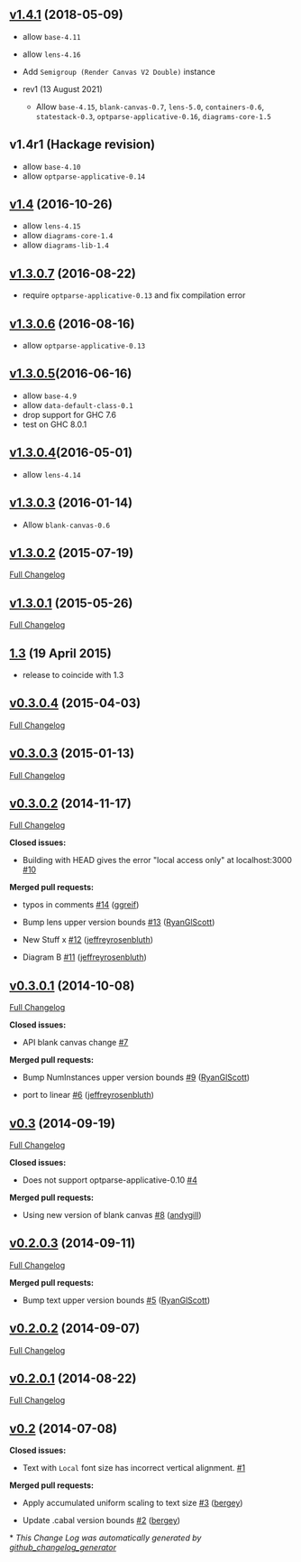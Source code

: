 ## [v1.4.1](https://github.com/diagrams/diagrams-canvas/tree/v1.4.1) (2018-05-09)

- allow `base-4.11`
- allow `lens-4.16`
- Add `Semigroup (Render Canvas V2 Double)` instance

- rev1 (13 August 2021)
    - Allow `base-4.15`, `blank-canvas-0.7`, `lens-5.0`,
      `containers-0.6`, `statestack-0.3`, `optparse-applicative-0.16`, `diagrams-core-1.5`

## v1.4r1 (Hackage revision)

- allow `base-4.10`
- allow `optparse-applicative-0.14`

## [v1.4](https://github.com/diagrams/diagrams-canvas/tree/v1.4) (2016-10-26)

- allow `lens-4.15`
- allow `diagrams-core-1.4`
- allow `diagrams-lib-1.4`

## [v1.3.0.7](https://github.com/diagrams/diagrams-canvas/tree/v1.3.0.7) (2016-08-22)

- require `optparse-applicative-0.13` and fix compilation error

## [v1.3.0.6](https://github.com/diagrams/diagrams-canvas/tree/v1.3.0.6) (2016-08-16)

- allow `optparse-applicative-0.13`

## [v1.3.0.5](https://github.com/diagrams/diagrams-canvas/tree/v1.3.0.5)(2016-06-16)

- allow `base-4.9`
- allow `data-default-class-0.1`
- drop support for GHC 7.6
- test on GHC 8.0.1

## [v1.3.0.4](https://github.com/diagrams/diagrams-canvas/tree/v1.3.0.4)(2016-05-01)

- allow `lens-4.14`

## [v1.3.0.3](https://github.com/diagrams/diagrams-canvas/tree/v1.3.0.3) (2016-01-14)

- Allow `blank-canvas-0.6`

## [v1.3.0.2](https://github.com/diagrams/diagrams-canvas/tree/v1.3.0.2) (2015-07-19)

[Full Changelog](https://github.com/diagrams/diagrams-canvas/compare/v1.3.0.1...v1.3.0.2)

## [v1.3.0.1](https://github.com/diagrams/diagrams-canvas/tree/v1.3.0.1) (2015-05-26)

[Full Changelog](https://github.com/diagrams/diagrams-canvas/compare/v1.3...v1.3.0.1)

## [1.3](https://github.com/diagrams/diagrams-canvas/tree/v1.3) (19 April 2015)

- release to coincide with 1.3

## [v0.3.0.4](https://github.com/diagrams/diagrams-canvas/tree/v0.3.0.4) (2015-04-03)

[Full Changelog](https://github.com/diagrams/diagrams-canvas/compare/v0.3.0.3...v0.3.0.4)

## [v0.3.0.3](https://github.com/diagrams/diagrams-canvas/tree/v0.3.0.3) (2015-01-13)

[Full Changelog](https://github.com/diagrams/diagrams-canvas/compare/v0.3.0.2...v0.3.0.3)

## [v0.3.0.2](https://github.com/diagrams/diagrams-canvas/tree/v0.3.0.2) (2014-11-17)

[Full Changelog](https://github.com/diagrams/diagrams-canvas/compare/v0.3.0.1...v0.3.0.2)

**Closed issues:**

- Building with HEAD gives the error "local access only" at localhost:3000 [\#10](https://github.com/diagrams/diagrams-canvas/issues/10)

**Merged pull requests:**

- typos in comments [\#14](https://github.com/diagrams/diagrams-canvas/pull/14) ([ggreif](https://github.com/ggreif))

- Bump lens upper version bounds [\#13](https://github.com/diagrams/diagrams-canvas/pull/13) ([RyanGlScott](https://github.com/RyanGlScott))

- New Stuff x [\#12](https://github.com/diagrams/diagrams-canvas/pull/12) ([jeffreyrosenbluth](https://github.com/jeffreyrosenbluth))

- Diagram B [\#11](https://github.com/diagrams/diagrams-canvas/pull/11) ([jeffreyrosenbluth](https://github.com/jeffreyrosenbluth))

## [v0.3.0.1](https://github.com/diagrams/diagrams-canvas/tree/v0.3.0.1) (2014-10-08)

[Full Changelog](https://github.com/diagrams/diagrams-canvas/compare/v0.3...v0.3.0.1)

**Closed issues:**

- API blank canvas change [\#7](https://github.com/diagrams/diagrams-canvas/issues/7)

**Merged pull requests:**

- Bump NumInstances upper version bounds [\#9](https://github.com/diagrams/diagrams-canvas/pull/9) ([RyanGlScott](https://github.com/RyanGlScott))

- port to linear [\#6](https://github.com/diagrams/diagrams-canvas/pull/6) ([jeffreyrosenbluth](https://github.com/jeffreyrosenbluth))

## [v0.3](https://github.com/diagrams/diagrams-canvas/tree/v0.3) (2014-09-19)

[Full Changelog](https://github.com/diagrams/diagrams-canvas/compare/v0.2.0.3...v0.3)

**Closed issues:**

- Does not support optparse-applicative-0.10 [\#4](https://github.com/diagrams/diagrams-canvas/issues/4)

**Merged pull requests:**

- Using new version of blank canvas [\#8](https://github.com/diagrams/diagrams-canvas/pull/8) ([andygill](https://github.com/andygill))

## [v0.2.0.3](https://github.com/diagrams/diagrams-canvas/tree/v0.2.0.3) (2014-09-11)

[Full Changelog](https://github.com/diagrams/diagrams-canvas/compare/v0.2.0.2...v0.2.0.3)

**Merged pull requests:**

- Bump text upper version bounds [\#5](https://github.com/diagrams/diagrams-canvas/pull/5) ([RyanGlScott](https://github.com/RyanGlScott))

## [v0.2.0.2](https://github.com/diagrams/diagrams-canvas/tree/v0.2.0.2) (2014-09-07)

[Full Changelog](https://github.com/diagrams/diagrams-canvas/compare/v0.2.0.1...v0.2.0.2)

## [v0.2.0.1](https://github.com/diagrams/diagrams-canvas/tree/v0.2.0.1) (2014-08-22)

[Full Changelog](https://github.com/diagrams/diagrams-canvas/compare/v0.2...v0.2.0.1)

## [v0.2](https://github.com/diagrams/diagrams-canvas/tree/v0.2) (2014-07-08)

**Closed issues:**

- Text with `Local` font size has incorrect vertical alignment. [\#1](https://github.com/diagrams/diagrams-canvas/issues/1)

**Merged pull requests:**

- Apply accumulated uniform scaling to text size [\#3](https://github.com/diagrams/diagrams-canvas/pull/3) ([bergey](https://github.com/bergey))

- Update .cabal version bounds [\#2](https://github.com/diagrams/diagrams-canvas/pull/2) ([bergey](https://github.com/bergey))



\* *This Change Log was automatically generated by [github_changelog_generator](https://github.com/skywinder/Github-Changelog-Generator)*
